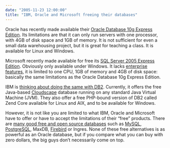 ```yaml
---
date: "2005-11-23 12:00:00"
title: "IBM, Oracle and Microsoft freeing their databases"
---
```




Oracle has recently made available their [Oracle Database 10g Express Edition](http://www.oracle.com/technetwork/database/database-technologies/express-edition/overview/index.html). Its limitations are that it can only run servers with one processor, with 4GB of disk space and 1GB of memory. It is not sufficient for even a small data warehousing project, but it is great for teaching a class. It is available for Linux and Windows.

Microsoft recently made available for free its [SQL Server 2005 Express Edition](https://www.visualstudio.com/en-US/products/visual-studio-express-vs). Obviously only available under Windows. It lacks [enterprise features](http://www.microsoft.com/en-us/server-cloud/products/sql-server/), it is limited to one CPU, 1GB of memory and 4GB of disk space: basically the same limitations as the Oracle Database 10g Express Edition.

IBM is [thinking about doing the same with DB2](https://www.zdnet.com/topic/). Currently, it offers the free Java-based [Cloudscape](http://www-01.ibm.com/support/docview.wss?uid=swg21303827) database running on any standard Java Virtual Machine (JVM). They also offer a free PHP-bound version of DB2 called Zend Core available for Linux and AIX, and to be available for Windows.

However, it is not like you are limited to what IBM, Oracle and Microsoft have to offer or have to accept the limitations of their &ldquo;free&rdquo; products. There are [many good free and open source databases](https://www.aabacosmallbusiness.com/) such as [MySQL](http://www.mysql.com/), [PostgreSQL](http://www.postgresql.org/), MaxDB, [Firebird](http://firebird.sourceforge.net/) or Ingres. None of these free alternatives is as powerful as an Oracle database, but if you compare what you can buy with zero dollars, the big guys don&rsquo;t necessarily come on top.

